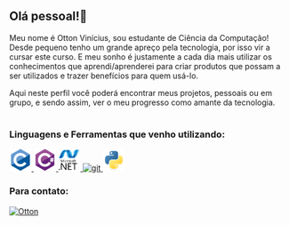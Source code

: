 ## Olá pessoal!👋

Meu nome é Otton Vinícius, sou estudante de Ciência da Computação! Desde pequeno tenho um grande apreço pela tecnologia, por isso vir a cursar este curso.
E meu sonho é justamente a cada dia mais utilizar os conhecimentos que aprendi/aprenderei para criar produtos que possam a ser utilizados e trazer benefícios para quem usá-lo.

Aqui neste perfil você poderá encontrar meus projetos, pessoais ou em grupo, e sendo assim, ver o meu progresso como amante da tecnologia.
#

<h3 align="left">Linguagens e Ferramentas que venho utilizando:</h3>
<p align="left"> <a href="https://www.cprogramming.com/" target="_blank" rel="noreferrer"> <img src="https://raw.githubusercontent.com/devicons/devicon/master/icons/c/c-original.svg" alt="c" width="40" height="40"/> </a> <a href="https://www.w3schools.com/cs/" target="_blank" rel="noreferrer"> <img src="https://raw.githubusercontent.com/devicons/devicon/master/icons/csharp/csharp-original.svg" alt="csharp" width="40" height="40"/> </a> <a href="https://dotnet.microsoft.com/" target="_blank" rel="noreferrer"> <img src="https://raw.githubusercontent.com/devicons/devicon/master/icons/dot-net/dot-net-original-wordmark.svg" alt="dotnet" width="40" height="40"/> </a> <a href="https://git-scm.com/" target="_blank" rel="noreferrer"> <img src="https://www.vectorlogo.zone/logos/git-scm/git-scm-icon.svg" alt="git" width="40" height="40"/> </a> <a href="https://www.python.org" target="_blank" rel="noreferrer"> <img src="https://raw.githubusercontent.com/devicons/devicon/master/icons/python/python-original.svg" alt="python" width="40" height="40"/> </a> </p>


<h3 align="left">Para contato:</h3>
<a href="https://www.linkedin.com/in/otton-vinicius-653386288/" target="_blank"><img align="center" src="https://raw.githubusercontent.com/rahuldkjain/github-profile-readme-generator/master/src/images/icons/Social/linked-in-alt.svg" alt="Otton" height="30" width="40" /></a>
</p>
